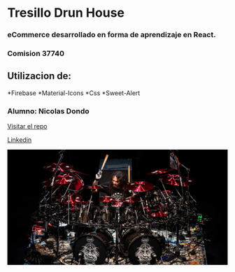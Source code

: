 # Tresillo Drun House
### eCommerce desarrollado en forma de aprendizaje en React. 
### Comision 37740
## Utilizacion de:
*Firebase
*Material-Icons
*Css
*Sweet-Alert
### Alumno: Nicolas Dondo

[Visitar el repo](https://github.com/NightHunter04)

[Linkedin](https://www.linkedin.com/in/nicolas-dondo/)

![imagen-de-fondo](./src/assets/DSC_2969-EDIT.webp)
